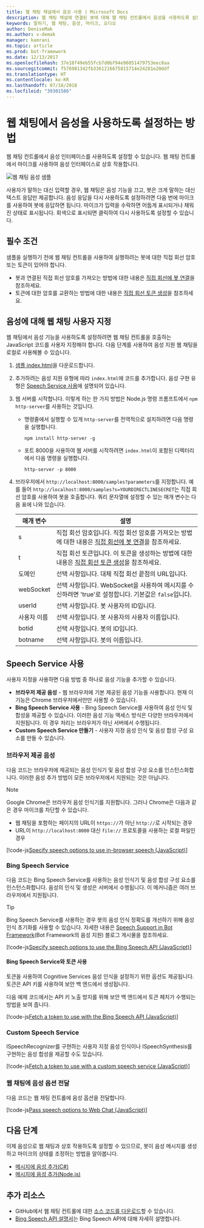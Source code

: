 ```yaml
---
title: 웹 채팅 채널에서 음성 사용 | Microsoft Docs
description: 웹 채팅 채널에 연결된 봇에 대해 웹 채팅 컨트롤에서 음성을 사용하도록 설정하는 방법을 알아봅니다.
keywords: 말하기, 웹 채팅, 음성, 마이크, 오디오
author: DeniseMak
ms.author: v-demak
manager: kamrani
ms.topic: article
ms.prod: bot-framework
ms.date: 12/13/2017
ms.openlocfilehash: 37e18f49eb55fcb7d0bf94e96051479753eec8aa
ms.sourcegitcommit: f576981342fb3361216675815714e24281e20ddf
ms.translationtype: HT
ms.contentlocale: ko-KR
ms.lasthandoff: 07/18/2018
ms.locfileid: "39301586"
---
```

# <a name="how-to-enable-speech-in-web-chat"></a>웹 채팅에서 음성을 사용하도록 설정하는 방법
웹 채팅 컨트롤에서 음성 인터페이스를 사용하도록 설정할 수 있습니다. 웹 채팅 컨트롤에서 마이크를 사용하여 음성 인터페이스로 상호 작용합니다.

![웹 채팅 음성 샘플](~/media/bot-service-channel-webchat/webchat-sample-speech.png)

사용자가 말하는 대신 입력할 경우, 웹 채팅은 음성 기능을 끄고, 봇은 크게 말하는 대신 텍스트 응답만 제공합니다. 음성 응답을 다시 사용하도록 설정하려면 다음 번에 마이크를 사용하여 봇에 응답하면 됩니다. 마이크가 입력을 수락하면 어둡게 표시되거나 채워진 상태로 표시됩니다. 회색으로 표시되면 클릭하여 다시 사용하도록 설정할 수 있습니다.

## <a name="prerequisites"></a>필수 조건

  샘플을 실행하기 전에 웹 채팅 컨트롤을 사용하여 실행하려는 봇에 대한 직접 회선 암호 또는 토큰이 있어야 합니다. 
  * 봇과 연결된 직접 회선 암호를 가져오는 방법에 대한 내용은 [직접 회선에 봇 연결](bot-service-channel-connect-directline.md)을 참조하세요.
  * 토큰에 대한 암호를 교환하는 방법에 대한 내용은 [직접 회선 토큰 생성](rest-api/bot-framework-rest-direct-line-3-0-authentication.md)을 참조하세요.

## <a name="customizing-web-chat-for-speech"></a>음성에 대해 웹 채팅 사용자 지정
웹 채팅에서 음성 기능을 사용하도록 설정하려면 웹 채팅 컨트롤을 호출하는 JavaScript 코드를 사용자 지정해야 합니다. 다음 단계를 사용하여 음성 지원 웹 채팅을 로컬로 사용해볼 수 있습니다.

1. [샘플 index.html](https://aka.ms/web-chat-speech-sample)을 다운로드합니다. <!-- this aka.ms link needs to be updated if the sample location changes -->
2. 추가하려는 음성 지원 유형에 따라 `index.html`에 코드를 추가합니다. 음성 구현 유형은 [Speech Service 사용](#enable-speech-services)에 설명되어 있습니다. 
3. 웹 서버를 시작합니다. 이렇게 하는 한 가지 방법은 Node.js 명령 프롬프트에서 `npm http-server`를 사용하는 것입니다.

   * 명령줄에서 실행할 수 있게 `http-server`를 전역적으로 설치하려면 다음 명령을 실행합니다.

     ```
     npm install http-server -g
     ```

   * 포트 8000을 사용하여 웹 서버를 시작하려면 `index.html`이 포함된 디렉터리에서 다음 명령을 실행합니다.

     ```
     http-server -p 8000
     ```
4. 브라우저에서 `http://localhost:8000/samples?parameters`를 지정합니다. 예를 들어 `http://localhost:8000/samples?s=YOURDIRECTLINESECRET`는 직접 회선 암호를 사용하여 봇을 호출합니다. 쿼리 문자열에 설정할 수 있는 매개 변수는 다음 표에 나와 있습니다.

   | 매개 변수 | 설명 |
   |-----------|-------------|
   | s | 직접 회선 암호입니다. 직접 회선 암호를 가져오는 방법에 대한 내용은 [직접 회선에 봇 연결](bot-service-channel-connect-directline.md)을 참조하세요. |
   | t | 직접 회선 토큰입니다. 이 토큰을 생성하는 방법에 대한 내용은 [직접 회선 토큰 생성](rest-api/bot-framework-rest-direct-line-3-0-authentication.md)을 참조하세요. |
   | 도메인 | 선택 사항입니다. 대체 직접 회선 끝점의 URL입니다.  |
   | webSocket | 선택 사항입니다. WebSocket을 사용하여 메시지를 수신하려면 'true'로 설정합니다. 기본값은 `false`입니다. |
   | userId | 선택 사항입니다. 봇 사용자의 ID입니다.  |
   | 사용자 이름 | 선택 사항입니다. 봇 사용자의 사용자 이름입니다.  |
   | botid | 선택 사항입니다. 봇의 ID입니다. |
   | botname | 선택 사항입니다. 봇의 이름입니다. |


## <a name="enable-speech-services"></a>Speech Service 사용
사용자 지정을 사용하면 다음 방법 중 하나로 음성 기능을 추가할 수 있습니다.

* **브라우저 제공 음성** - 웹 브라우저에 기본 제공된 음성 기능을 사용합니다. 현재 이 기능은 Chrome 브라우저에서만만 사용할 수 있습니다.
* **Bing Speech Service 사용** - Bing Speech Service를 사용하여 음성 인식 및 합성을 제공할 수 있습니다. 이러한 음성 기능 액세스 방식은 다양한 브라우저에서 지원됩니다. 이 경우 처리는 브라우저가 아닌 서버에서 수행됩니다.
* **Custom Speech Service 만들기** - 사용자 지정 음성 인식 및 음성 합성 구성 요소를 만들 수 있습니다.

### <a name="browser-provided-speech"></a>브라우저 제공 음성

다음 코드는 브라우저에 제공되는 음성 인식기 및 음성 합성 구성 요소를 인스턴스화합니다. 이러한 음성 추가 방법이 모든 브라우저에서 지원되는 것은 아닙니다. 

> [!NOTE] 
> Google Chrome은 브라우저 음성 인식기를 지원합니다. 그러나 Chrome은 다음과 같은 경우 마이크를 차단할 수 있습니다.
> * 웹 채팅을 포함하는 페이지의 URL이 `https://`가 아닌 `http://`로 시작되는 경우
> * URL이 `http://localhost:8000` 대신 `file://` 프로토콜을 사용하는 로컬 파일인 경우

[!code-js[Specify speech options to use in-browser speech (JavaScript)](./includes/code/bot-service-channel-connect-webchat-speech.js#BrowserSpeech)]

### <a name="bing-speech-service"></a>Bing Speech Service

다음 코드는 Bing Speech Service를 사용하는 음성 인식기 및 음성 합성 구성 요소를 인스턴스화합니다. 음성의 인식 및 생성은 서버에서 수행됩니다. 이 메커니즘은 여러 브라우저에서 지원됩니다. 

> [!TIP]
> Bing Speech Service를 사용하는 경우 봇의 음성 인식 정확도를 개선하기 위해 음성 인식 초기화를 사용할 수 있습니다. 자세한 내용은 [Speech Support in Bot Framework](https://blog.botframework.com/2017/06/26/Speech-To-Text)(Bot Framework의 음성 지원) 블로그 게시물을 참조하세요.

[!code-js[Specify speech options to use the Bing Speech API (JavaScript)](./includes/code/bot-service-channel-connect-webchat-speech.js#BingSpeech)]

#### <a name="use-the-bing-speech-service-with-a-token"></a>Bing Speech Service와 토큰 사용

토큰을 사용하여 Cognitive Services 음성 인식을 설정하기 위한 옵션도 제공됩니다. 토큰은 API 키를 사용하여 보안 백 엔드에서 생성됩니다.

다음 예제 코드에서는 API 키 노출 방지를 위해 보안 백 엔드에서 토큰 페치가 수행되는 방법을 보여 줍니다.

[!code-js[Fetch a token to use with the Bing Speech API (JavaScript)](./includes/code/bot-service-channel-connect-webchat-speech.js#FetchToken)]

### <a name="custom-speech-service"></a>Custom Speech Service

ISpeechRecognizer를 구현하는 사용자 지정 음성 인식이나 ISpeechSynthesis를 구현하는 음성 합성을 제공할 수도 있습니다. 

[!code-js[Fetch a token to use with a custom speech service (JavaScript)](./includes/code/bot-service-channel-connect-webchat-speech.js#CustomSpeechService)]

### <a name="pass-the-speech-options-to-web-chat"></a>웹 채팅에 음성 옵션 전달

다음 코드는 웹 채팅 컨트롤에 음성 옵션을 전달합니다.

[!code-js[Pass speech options to Web Chat (JavaScript)](./includes/code/bot-service-channel-connect-webchat-speech.js#PassSpeechOptionsToWebChat)]

## <a name="next-steps"></a>다음 단계
이제 음성으로 웹 채팅과 상호 작용하도록 설정할 수 있으므로, 봇이 음성 메시지를 생성하고 마이크의 상태를 조정하는 방법을 알아봅니다.
* [메시지에 음성 추가(C#)](dotnet/bot-builder-dotnet-text-to-speech.md)
* [메시지에 음성 추가(Node.js)](nodejs/bot-builder-nodejs-text-to-speech.md)

## <a name="additional-resources"></a>추가 리소스

* GitHub에서 웹 채팅 컨트롤에 대한 [소스 코드를 다운로드](https://github.com/Microsoft/BotFramework-WebChat)할 수 있습니다.
* [Bing Speech API 설명서](https://docs.microsoft.com/azure/cognitive-services/speech/home)는 Bing Speech API에 대해 자세히 설명합니다.

